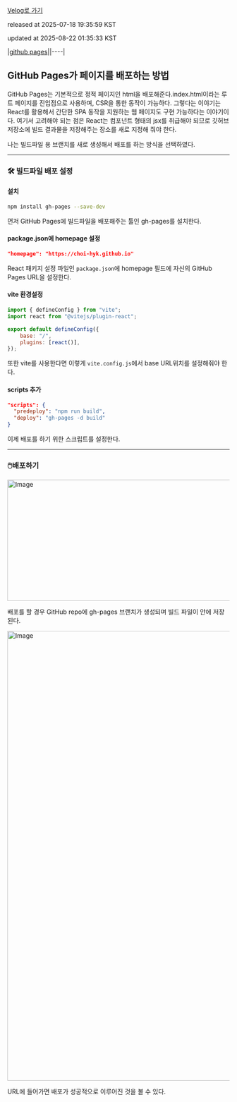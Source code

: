 [Velog로 가기](https://velog.io/@choi-hyk/GitHub-Pages-React로-배포하기)

released at 2025-07-18 19:35:59 KST

updated at 2025-08-22 01:35:33 KST

|[github pages](https://velog.io/tags/github-pages)||----|

## GitHub Pages가 페이지를 배포하는 방법

GitHub Pages는 기본적으로 정적 페이지인 html을 배포해준다.index.html이라는 루트 페이지를 진입점으로 사용하며, CSR을 통한 동작이 가능하다. 그렇다는 이야기는 React를 활용해서 간단한 SPA 동작을 지원하는 웹 페이지도 구현 가능하다는 이야기이다. 여기서 고려해야 되는 점은 React는 컴포넌트 형태의 jsx를 취급해야 되므로 깃허브 저장소에 빌드 결과물을 저장해주는 장소를 새로 지정해 줘야 한다.

나는 빌드파일 용 브랜치를 새로 생성해서 배포를 하는 방식을 선택하였다.

---

### 🛠️ 빌드파일 배포 설정

#### 설치
```bash
npm install gh-pages --save-dev
```


먼저 GitHub Pages에 빌드파일을 배포해주는 툴인 gh-pages를 설치한다.

#### package.json에 homepage 설정

```json
"homepage": "https://choi-hyk.github.io"
```
React 패키지 설정 파일인 `package.json`에 homepage 필드에 자신의 GitHub Pages URL을 설정한다.

#### vite 환경설정

```js
import { defineConfig } from "vite";
import react from "@vitejs/plugin-react";

export default defineConfig({
    base: "/",
    plugins: [react()],
});
```

또한 vite를 사용한다면 이렇게 `vite.config.js`에서 base URL위치를 설정해줘야 한다.


#### scripts 추가

```json
"scripts": {
  "predeploy": "npm run build",
  "deploy": "gh-pages -d build"
}
```

이제 배포를 하기 위한 스크립트를 설정한다.

---

### 🖱️배포하기

<img width="1029" height="275" alt="Image" src="https://github.com/user-attachments/assets/6f703458-f885-42ab-8374-d0322733588c" />


배포를 할 경우 GitHub repo에 gh-pages 브랜치가 생성되며 빌드 파일이 안에 저장된다.

<img width="1920" height="1020" alt="Image" src="https://github.com/user-attachments/assets/57e2e157-0202-4a7f-908f-ac4da8e065f6" />

URL에 들어가면 배포가 성공적으로 이루어진 것을 볼 수 있다.
